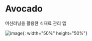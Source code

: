 # Avocado
머신러닝을 활용한 식재료 관리 앱


![image](https://github.com/heeya8/Avocado/assets/101635183/da5f3c35-35f9-416b-a433-1471e49682cb){: width="50%" height="50%"}

